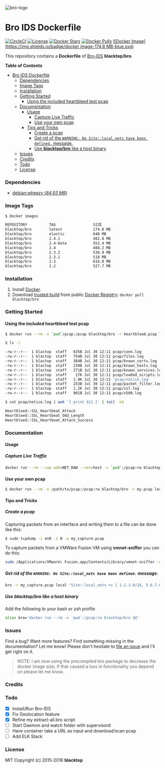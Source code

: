 ![bro-logo](https://raw.githubusercontent.com/blacktop/docker-bro/master/logo.png)

Bro IDS Dockerfile
==================

[![CircleCI](https://circleci.com/gh/blacktop/docker-bro.png?style=shield)](https://circleci.com/gh/blacktop/docker-bro) [![License](http://img.shields.io/:license-mit-blue.svg)](http://doge.mit-license.org) [![Docker Stars](https://img.shields.io/docker/stars/blacktop/bro.svg)](https://hub.docker.com/r/blacktop/bro/) [![Docker Pulls](https://img.shields.io/docker/pulls/blacktop/bro.svg)](https://hub.docker.com/r/blacktop/bro/) [![Docker Image](https://img.shields.io/badge/docker image-174.8 MB-blue.svg)](https://hub.docker.com/r/blacktop/bro/)

This repository contains a **Dockerfile** of [Bro-IDS](http://www.bro.org/index.html) **blacktop/bro**.

**Table of Contents**

-	[Bro IDS Dockerfile](#bro-ids-dockerfile)
	-	[Dependencies](#dependencies)
	-	[Image Tags](#image-tags)
	-	[Installation](#installation)
	-	[Getting Started](#getting-started)
		-	[Using the included heartbleed test pcap](#using-the-included-heartbleed-test-pcap)
	-	[Documentation](#documentation)
		-	[Usage](#usage)
			-	[Capture Live Traffic](#capture-live-traffic)
			-	[Use your own pcap](#use-your-own-pcap)
		-	[Tips and Tricks](#tips-and-tricks)
			-	[Create a pcap](#create-a-pcap)
	        - [Get rid of the `WARNING: No Site::local_nets have been defined.` message.](#get-rid-of-the-warning-no-sitelocal_nets-have-been-defined-message)
			-	[Use **blacktop/bro** like a host binary](#use-blacktopbro-like-a-host-binary)
	-	[Issues](#issues)
	-	[Credits](#credits)
	-	[Todo](#todo)
	-	[License](#license)

### Dependencies

-	[debian:wheezy (*84.93 MB*\)](https://hub.docker.com/_/debian/)

### Image Tags

```bash
$ docker images

REPOSITORY          TAG                 SIZE
blacktop/bro        latest              174.8 MB
blacktop/bro        elastic             640 MB
blacktop/bro        2.4.1               482.8 MB
blacktop/bro        2.4-beta            552.4 MB
blacktop/bro        2.4                 488.2 MB
blacktop/bro        2.3.2               530.9 MB
blacktop/bro        2.3.1               518 MB
blacktop/bro        2.3                 616.8 MB
blacktop/bro        2.2                 527.7 MB
```

### Installation

1.	Install [Docker](https://docs.docker.com).
2.	Download [trusted build](https://hub.docker.com/r/blacktop/bro/) from public [Docker Registry](https://hub.docker.com): `docker pull blacktop/bro`

### Getting Started

#### Using the included heartbleed test pcap

```bash
$ docker run --rm -v `pwd`/pcap:/pcap blacktop/bro -r heartbleed.pcap local "Site::local_nets += { 192.168.11.0/24 }"
```

```bash
$ ls -l

-rw-r--r--  1 blactop  staff   635B Jul 30 12:11 pcap/conn.log
-rw-r--r--  1 blactop  staff   754B Jul 30 12:11 pcap/files.log
-rw-r--r--  1 blactop  staff   384B Jul 30 12:11 pcap/known_certs.log
-rw-r--r--  1 blactop  staff   239B Jul 30 12:11 pcap/known_hosts.log
-rw-r--r--  1 blactop  staff   271B Jul 30 12:11 pcap/known_services.log
-rw-r--r--  1 blactop  staff    17K Jul 30 12:11 pcap/loaded_scripts.log
-rw-r--r--  1 blactop  staff   1.9K Jul 30 12:11 'pcap/notice.log'
-rw-r--r--  1 blactop  staff   253B Jul 30 12:11 pcap/packet_filter.log
-rw-r--r--  1 blactop  staff   1.2K Jul 30 12:11 pcap/ssl.log
-rw-r--r--  1 blactop  staff   901B Jul 30 12:11 pcap/x509.log
```

```bash
$ cat pcap/notice.log | awk '{ print $11 }' | tail -n4

Heartbleed::SSL_Heartbeat_Attack
Heartbleed::SSL_Heartbeat_Odd_Length
Heartbleed::SSL_Heartbeat_Attack_Success
```

### Documentation

#### Usage

##### Capture Live Traffic

```bash
docker run --rm --cap-add=NET_RAW --net=host -v `pwd`:/pcap:rw blacktop/bro -i eth0
```

#### Use your own pcap

```bash
$ docker run --rm -v /path/to/pcap:/pcap:rw blacktop/bro -r my.pcap local
```

#### Tips and Tricks

##### Create a pcap

Capturing packets from an interface and writing them to a file can be done like this:

```bash
$ sudo tcpdump -i en0 -s 0 -w my_capture.pcap
```

To capture packets from a VMWare Fusion VM using **vmnet-sniffer** you can do this:

```bash
sudo /Applications/VMware\ Fusion.app/Contents/Library/vmnet-sniffer -e -w my_capture.pcap vmnet8
```

##### Get rid of the `WARNING: No Site::local_nets have been defined.` message.

```bash
bro -r my_capture.pcap local "Site::local_nets += { 1.2.3.0/24, 5.6.7.0/24 }"
```

##### Use **blacktop/bro** like a host binary

Add the following to your bash or zsh profile

```bash
alias bro='docker run --rm -v `pwd`:/pcap:rw blacktop/bro $@'
```

### Issues

Find a bug? Want more features? Find something missing in the documentation? Let me know! Please don't hesitate to [file an issue](https://github.com/blacktop/docker-bro/issues/new) and I'll get right on it.

> NOTE: I am now using the precompiled bro package to decrease the docker image size, if that caused a loss in functionality you depend on please let me know.

### Credits

### Todo

-	[x] Install/Run Bro-IDS
-	[x] Fix Geolocation feature
-	[x] Refine my extract-all.bro script
-	[ ] Start Daemon and watch folder with supervisord
-	[ ] Have container take a URL as input and download/scan pcap
-	[ ] Add ELK Stack

### License

MIT Copyright (c) 2015-2016 **blacktop**
